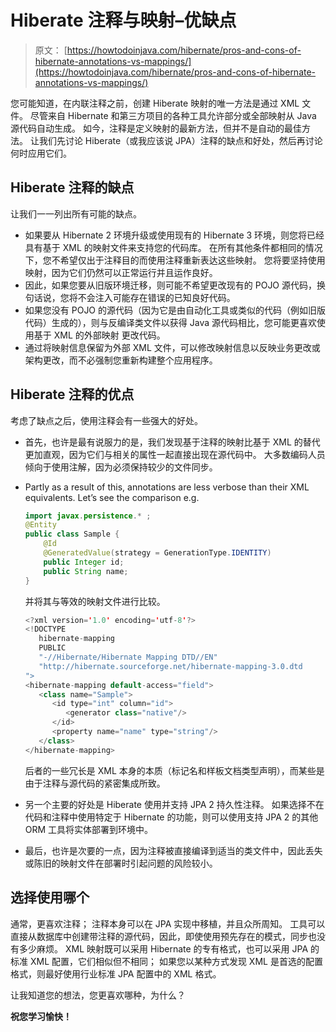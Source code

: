 # Hiberate 注释与映射–优缺点

> 原文： [https://howtodoinjava.com/hibernate/pros-and-cons-of-hibernate-annotations-vs-mappings/](https://howtodoinjava.com/hibernate/pros-and-cons-of-hibernate-annotations-vs-mappings/)

您可能知道，在内联注释之前，创建 Hiberate 映射的唯一方法是通过 XML 文件。 尽管来自 Hibernate 和第三方项目的各种工具允许部分或全部映射从 Java 源代码自动生成。 如今，注释是定义映射的最新方法，但并不是自动的最佳方法。 让我们先讨论 Hiberate（或我应该说 JPA）注释的缺点和好处，然后再讨论何时应用它们。

## Hiberate 注释的缺点

让我们一一列出所有可能的缺点。

*   如果要从 Hibernate 2 环境升级或使用现有的 Hibernate 3 环境，则您将已经具有基于 XML 的映射文件来支持您的代码库。 在所有其他条件都相同的情况下，您不希望仅出于注释目的而使用注释重新表达这些映射。 您将要坚持使用映射，因为它们仍然可以正常运行并且运作良好。
*   因此，如果您要从旧版环境迁移，则可能不希望更改现有的 POJO 源代码，换句话说，您将不会注入可能存在错误的已知良好代码。
*   如果您没有 POJO 的源代码（因为它是由自动化工具或类似的代码（例如旧版代码）生成的），则与反编译类文件以获得 Java 源代码相比，您可能更喜欢使用基于 XML 的外部映射 更改代码。
*   通过将映射信息保留为外部 XML 文件，可以修改映射信息以反映业务更改或架构更改，而不必强制您重新构建整个应用程序。

## Hiberate 注释的优点

考虑了缺点之后，使用注释会有一些强大的好处。

*   首先，也许是最有说服力的是，我们发现基于注释的映射比基于 XML 的替代更加直观，因为它们与相关的属性一起直接出现在源代码中。 大多数编码人员倾向于使用注解，因为必须保持较少的文件同步。
*   Partly as a result of this, annotations are less verbose than their XML equivalents. Let’s see the comparison e.g.

    ```java
    import javax.persistence.* ;
    @Entity
    public class Sample {
        @Id
        @GeneratedValue(strategy = GenerationType.IDENTITY)
        public Integer id;
        public String name;
    }

    ```

    并将其与等效的映射文件进行比较。

    ```java
    <?xml version='1.0' encoding='utf-8'?>
    <!DOCTYPE
       hibernate-mapping
       PUBLIC
       "-//Hibernate/Hibernate Mapping DTD//EN"
       "http://hibernate.sourceforge.net/hibernate-mapping-3.0.dtd
    ">
    <hibernate-mapping default-access="field">
       <class name="Sample">
          <id type="int" column="id">
             <generator class="native"/>
          </id>
          <property name="name" type="string"/>
       </class>
    </hibernate-mapping>

    ```

    后者的一些冗长是 XML 本身的本质（标记名和样板文档类型声明），而某些是由于注释与源代码的紧密集成所致。

*   另一个主要的好处是 Hiberate 使用并支持 JPA 2 持久性注释。 如果选择不在代码和注释中使用特定于 Hibernate 的功能，则可以使用支持 JPA 2 的其他 ORM 工具将实体部署到环境中。
*   最后，也许是次要的一点，因为注释被直接编译到适当的类文件中，因此丢失或陈旧的映射文件在部署时引起问题的风险较小。

## 选择使用哪个

通常，更喜欢注释； 注释本身可以在 JPA 实现中移植，并且众所周知。 工具可以直接从数据库中创建带注释的源代码，因此，即使使用预先存在的模式，同步也没有多少麻烦。
XML 映射既可以采用 Hibernate 的专有格式，也可以采用 JPA 的标准 XML 配置，它们相似但不相同； 如果您以某种方式发现 XML 是首选的配置格式，则最好使用行业标准 JPA 配置中的 XML 格式。

让我知道您的想法，您更喜欢哪种，为什么？

**祝您学习愉快！**